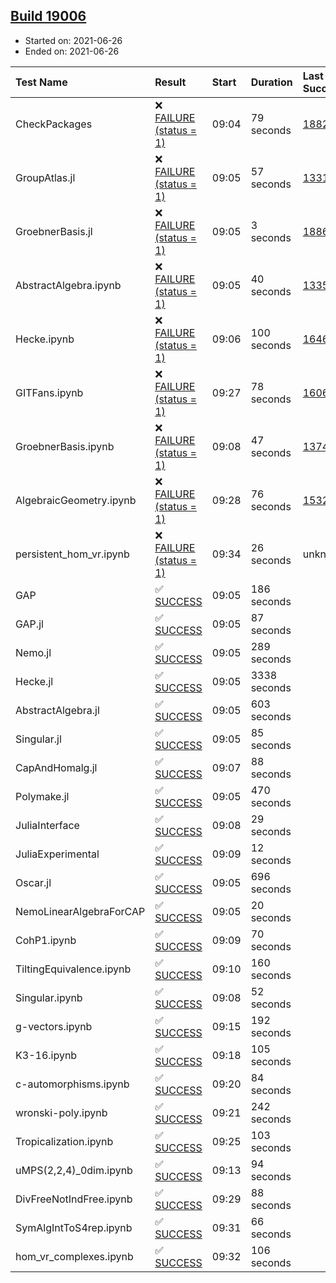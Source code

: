 ## [Build 19006](https://oscarci.mathematik.uni-kl.de/job/oscar/19006/)

* Started on: 2021-06-26
* Ended on: 2021-06-26

| Test Name    | Result | Start | Duration | Last Success | First Failure |
|:-------------|:-------|:------|:---------|:-------------|:--------------|
| CheckPackages | ❌ [FAILURE (status = 1)](https://oscarci.mathematik.uni-kl.de/job/oscar/19006/artifact/logs/build-19006/CheckPackages.log) | 09:04 | 79 seconds | [18822](https://oscarci.mathematik.uni-kl.de/job/oscar/18822/) | [18823](https://oscarci.mathematik.uni-kl.de/job/oscar/18823/) |
| GroupAtlas.jl | ❌ [FAILURE (status = 1)](https://oscarci.mathematik.uni-kl.de/job/oscar/19006/artifact/logs/build-19006/GroupAtlas.jl.log) | 09:05 | 57 seconds | [13311](https://oscarci.mathematik.uni-kl.de/job/oscar/13311/) | [13312](https://oscarci.mathematik.uni-kl.de/job/oscar/13312/) |
| GroebnerBasis.jl | ❌ [FAILURE (status = 1)](https://oscarci.mathematik.uni-kl.de/job/oscar/19006/artifact/logs/build-19006/GroebnerBasis.jl.log) | 09:05 | 3 seconds | [18864](https://oscarci.mathematik.uni-kl.de/job/oscar/18864/) | [18865](https://oscarci.mathematik.uni-kl.de/job/oscar/18865/) |
| AbstractAlgebra.ipynb | ❌ [FAILURE (status = 1)](https://oscarci.mathematik.uni-kl.de/job/oscar/19006/artifact/logs/build-19006/AbstractAlgebra.ipynb.log) | 09:05 | 40 seconds | [13355](https://oscarci.mathematik.uni-kl.de/job/oscar/13355/) | [13356](https://oscarci.mathematik.uni-kl.de/job/oscar/13356/) |
| Hecke.ipynb | ❌ [FAILURE (status = 1)](https://oscarci.mathematik.uni-kl.de/job/oscar/19006/artifact/logs/build-19006/Hecke.ipynb.log) | 09:06 | 100 seconds | [16463](https://oscarci.mathematik.uni-kl.de/job/oscar/16463/) | [16464](https://oscarci.mathematik.uni-kl.de/job/oscar/16464/) |
| GITFans.ipynb | ❌ [FAILURE (status = 1)](https://oscarci.mathematik.uni-kl.de/job/oscar/19006/artifact/logs/build-19006/GITFans.ipynb.log) | 09:27 | 78 seconds | [16068](https://oscarci.mathematik.uni-kl.de/job/oscar/16068/) | [16069](https://oscarci.mathematik.uni-kl.de/job/oscar/16069/) |
| GroebnerBasis.ipynb | ❌ [FAILURE (status = 1)](https://oscarci.mathematik.uni-kl.de/job/oscar/19006/artifact/logs/build-19006/GroebnerBasis.ipynb.log) | 09:08 | 47 seconds | [13748](https://oscarci.mathematik.uni-kl.de/job/oscar/13748/) | [13749](https://oscarci.mathematik.uni-kl.de/job/oscar/13749/) |
| AlgebraicGeometry.ipynb | ❌ [FAILURE (status = 1)](https://oscarci.mathematik.uni-kl.de/job/oscar/19006/artifact/logs/build-19006/AlgebraicGeometry.ipynb.log) | 09:28 | 76 seconds | [15322](https://oscarci.mathematik.uni-kl.de/job/oscar/15322/) | [15323](https://oscarci.mathematik.uni-kl.de/job/oscar/15323/) |
| persistent_hom_vr.ipynb | ❌ [FAILURE (status = 1)](https://oscarci.mathematik.uni-kl.de/job/oscar/19006/artifact/logs/build-19006/persistent_hom_vr.ipynb.log) | 09:34 | 26 seconds | unknown | unknown |
| GAP | ✅ [SUCCESS](https://oscarci.mathematik.uni-kl.de/job/oscar/19006/artifact/logs/build-19006/GAP.log) | 09:05 | 186 seconds |  |  |
| GAP.jl | ✅ [SUCCESS](https://oscarci.mathematik.uni-kl.de/job/oscar/19006/artifact/logs/build-19006/GAP.jl.log) | 09:05 | 87 seconds |  |  |
| Nemo.jl | ✅ [SUCCESS](https://oscarci.mathematik.uni-kl.de/job/oscar/19006/artifact/logs/build-19006/Nemo.jl.log) | 09:05 | 289 seconds |  |  |
| Hecke.jl | ✅ [SUCCESS](https://oscarci.mathematik.uni-kl.de/job/oscar/19006/artifact/logs/build-19006/Hecke.jl.log) | 09:05 | 3338 seconds |  |  |
| AbstractAlgebra.jl | ✅ [SUCCESS](https://oscarci.mathematik.uni-kl.de/job/oscar/19006/artifact/logs/build-19006/AbstractAlgebra.jl.log) | 09:05 | 603 seconds |  |  |
| Singular.jl | ✅ [SUCCESS](https://oscarci.mathematik.uni-kl.de/job/oscar/19006/artifact/logs/build-19006/Singular.jl.log) | 09:05 | 85 seconds |  |  |
| CapAndHomalg.jl | ✅ [SUCCESS](https://oscarci.mathematik.uni-kl.de/job/oscar/19006/artifact/logs/build-19006/CapAndHomalg.jl.log) | 09:07 | 88 seconds |  |  |
| Polymake.jl | ✅ [SUCCESS](https://oscarci.mathematik.uni-kl.de/job/oscar/19006/artifact/logs/build-19006/Polymake.jl.log) | 09:05 | 470 seconds |  |  |
| JuliaInterface | ✅ [SUCCESS](https://oscarci.mathematik.uni-kl.de/job/oscar/19006/artifact/logs/build-19006/JuliaInterface.log) | 09:08 | 29 seconds |  |  |
| JuliaExperimental | ✅ [SUCCESS](https://oscarci.mathematik.uni-kl.de/job/oscar/19006/artifact/logs/build-19006/JuliaExperimental.log) | 09:09 | 12 seconds |  |  |
| Oscar.jl | ✅ [SUCCESS](https://oscarci.mathematik.uni-kl.de/job/oscar/19006/artifact/logs/build-19006/Oscar.jl.log) | 09:05 | 696 seconds |  |  |
| NemoLinearAlgebraForCAP | ✅ [SUCCESS](https://oscarci.mathematik.uni-kl.de/job/oscar/19006/artifact/logs/build-19006/NemoLinearAlgebraForCAP.log) | 09:05 | 20 seconds |  |  |
| CohP1.ipynb | ✅ [SUCCESS](https://oscarci.mathematik.uni-kl.de/job/oscar/19006/artifact/logs/build-19006/CohP1.ipynb.log) | 09:09 | 70 seconds |  |  |
| TiltingEquivalence.ipynb | ✅ [SUCCESS](https://oscarci.mathematik.uni-kl.de/job/oscar/19006/artifact/logs/build-19006/TiltingEquivalence.ipynb.log) | 09:10 | 160 seconds |  |  |
| Singular.ipynb | ✅ [SUCCESS](https://oscarci.mathematik.uni-kl.de/job/oscar/19006/artifact/logs/build-19006/Singular.ipynb.log) | 09:08 | 52 seconds |  |  |
| g-vectors.ipynb | ✅ [SUCCESS](https://oscarci.mathematik.uni-kl.de/job/oscar/19006/artifact/logs/build-19006/g-vectors.ipynb.log) | 09:15 | 192 seconds |  |  |
| K3-16.ipynb | ✅ [SUCCESS](https://oscarci.mathematik.uni-kl.de/job/oscar/19006/artifact/logs/build-19006/K3-16.ipynb.log) | 09:18 | 105 seconds |  |  |
| c-automorphisms.ipynb | ✅ [SUCCESS](https://oscarci.mathematik.uni-kl.de/job/oscar/19006/artifact/logs/build-19006/c-automorphisms.ipynb.log) | 09:20 | 84 seconds |  |  |
| wronski-poly.ipynb | ✅ [SUCCESS](https://oscarci.mathematik.uni-kl.de/job/oscar/19006/artifact/logs/build-19006/wronski-poly.ipynb.log) | 09:21 | 242 seconds |  |  |
| Tropicalization.ipynb | ✅ [SUCCESS](https://oscarci.mathematik.uni-kl.de/job/oscar/19006/artifact/logs/build-19006/Tropicalization.ipynb.log) | 09:25 | 103 seconds |  |  |
| uMPS(2,2,4)_0dim.ipynb | ✅ [SUCCESS](https://oscarci.mathematik.uni-kl.de/job/oscar/19006/artifact/logs/build-19006/uMPS-2-2-4-_0dim.ipynb.log) | 09:13 | 94 seconds |  |  |
| DivFreeNotIndFree.ipynb | ✅ [SUCCESS](https://oscarci.mathematik.uni-kl.de/job/oscar/19006/artifact/logs/build-19006/DivFreeNotIndFree.ipynb.log) | 09:29 | 88 seconds |  |  |
| SymAlgIntToS4rep.ipynb | ✅ [SUCCESS](https://oscarci.mathematik.uni-kl.de/job/oscar/19006/artifact/logs/build-19006/SymAlgIntToS4rep.ipynb.log) | 09:31 | 66 seconds |  |  |
| hom_vr_complexes.ipynb | ✅ [SUCCESS](https://oscarci.mathematik.uni-kl.de/job/oscar/19006/artifact/logs/build-19006/hom_vr_complexes.ipynb.log) | 09:32 | 106 seconds |  |  |
